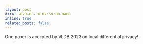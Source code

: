 ```yaml
---
layout: post
date: 2023-03-18 07:59:00-0400
inline: true
related_posts: false
---
```


One paper is accepted by VLDB 2023 on local differential privacy!